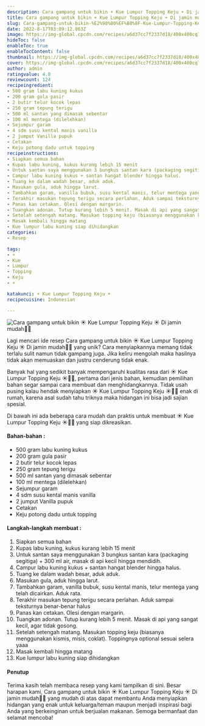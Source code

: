 ```yaml
---
description: Cara gampang untuk bikin ☀️ Kue Lumpur Topping Keju ☀️ Di jamin mudah"
title: Cara gampang untuk bikin ☀️ Kue Lumpur Topping Keju ☀️ Di jamin mudah
slug: Cara-gampang-untuk-bikin-%E2%98%80%EF%B8%8F-Kue-Lumpur-Topping-Keju-%E2%98%80%EF%B8%8F-Di-jamin-mudah
date: 2022-8-17T03:09:12.063Z
image: https://img-global.cpcdn.com/recipes/a6d37cc7f2337d18/400x400cq70/photo.jpg
hideToc: false
enableToc: true
enableTocContent: false
thumbnail: https://img-global.cpcdn.com/recipes/a6d37cc7f2337d18/400x400cq70/photo.jpg
cover: https://img-global.cpcdn.com/recipes/a6d37cc7f2337d18/400x400cq70/photo.jpg
author: admin
ratingvalue: 4.8
reviewcount: 124
recipeingredient:
- 500 gram labu kuning kukus
- 200 gram gula pasir
- 2 butir telur kocok lepas
- 250 gram tepung terigu
- 500 ml santan yang dimasak sebentar
- 100 ml mentega (dilelehkan)
- Sejumpur garam
- 4 sdm susu kental manis vanilla
- 2 jumput Vanilla pupuk
- Cetakan
- Keju potong dadu untuk topping
recipeinstructions:
- Siapkan semua bahan
- Kupas labu kuning, kukus kurang lebih 15 menit
- Untuk santan saya menggunakan 3 bungkus santan kara (packaging segitiga) + 300 ml air, masak di api kecil hingga mendidih.
- Campur labu kuning kukus + santan hangat blender hingga halus.
- Tuang ke dalam wadah besar, aduk aduk.
- Masukan gula, aduk hingga larut.
- Tambahkan garam, vanilla bubuk, susu kental manis, telur mentega yang telah dicairkan. Aduk rata.
- Terakhir masukan tepung terigu secara perlahan. Aduk sampai teksturnya benar-benar halus
- Panas kan cetakan. Olesi dengan margarin.
- Tuangkan adonan. Tutup kurang lebih 5 menit. Masak di api yang sangat kecil, agar tidak gosong.
- Setelah setengah matang. Masukan topping keju (biasanya menggunakan kismis, misis, coklat). Toppingnya optional sesuai selera yaaa
- Masak kembali hingga matang
- Kue lumpur labu kuning siap dihidangkan
categories:
- Resep

tags:
- ☀️
- Kue
- Lumpur
- Topping
- Keju
- ☀️

katakunci: ☀️ Kue Lumpur Topping Keju ☀️
recipecuisine: Indonesian

---
```


![Cara gampang untuk bikin ☀️ Kue Lumpur Topping Keju ☀️ Di jamin mudah👩‍🍳](https://img-global.cpcdn.com/recipes/a6d37cc7f2337d18/400x400cq70/photo.jpg)

Lagi mencari ide resep Cara gampang untuk bikin ☀️ Kue Lumpur Topping Keju ☀️ Di jamin mudah👩‍🍳 yang unik? Cara menyiapkannya memang tidak terlalu sulit namun tidak gampang juga. Jika keliru mengolah maka hasilnya tidak akan memuaskan dan justru cenderung tidak enak.

Banyak hal yang sedikit banyak mempengaruhi kualitas rasa dari ☀️ Kue Lumpur Topping Keju ☀️👩‍🍳, pertama dari jenis bahan, kemudian pemilihan bahan segar sampai cara membuat dan menghidangkannya. Tidak usah pusing kalau hendak menyiapkan ☀️ Kue Lumpur Topping Keju ☀️👩‍🍳 enak di rumah, karena asal sudah tahu triknya maka hidangan ini bisa jadi sajian spesial.

Di bawah ini ada beberapa cara mudah dan praktis untuk membuat ☀️ Kue Lumpur Topping Keju ☀️👩‍🍳 yang siap dikreasikan.

<!--inarticleads1-->

#### Bahan-bahan :

- 500 gram labu kuning kukus
- 200 gram gula pasir
- 2 butir telur kocok lepas
- 250 gram tepung terigu
- 500 ml santan yang dimasak sebentar
- 100 ml mentega (dilelehkan)
- Sejumpur garam
- 4 sdm susu kental manis vanilla
- 2 jumput Vanilla pupuk
- Cetakan
- Keju potong dadu untuk topping

<!--inarticleads2-->

#### Langkah-langkah membuat :

1. Siapkan semua bahan
1. Kupas labu kuning, kukus kurang lebih 15 menit
1. Untuk santan saya menggunakan 3 bungkus santan kara (packaging segitiga) + 300 ml air, masak di api kecil hingga mendidih.
1. Campur labu kuning kukus + santan hangat blender hingga halus.
1. Tuang ke dalam wadah besar, aduk aduk.
1. Masukan gula, aduk hingga larut.
1. Tambahkan garam, vanilla bubuk, susu kental manis, telur mentega yang telah dicairkan. Aduk rata.
1. Terakhir masukan tepung terigu secara perlahan. Aduk sampai teksturnya benar-benar halus
1. Panas kan cetakan. Olesi dengan margarin.
1. Tuangkan adonan. Tutup kurang lebih 5 menit. Masak di api yang sangat kecil, agar tidak gosong.
1. Setelah setengah matang. Masukan topping keju (biasanya menggunakan kismis, misis, coklat). Toppingnya optional sesuai selera yaaa
1. Masak kembali hingga matang
1. Kue lumpur labu kuning siap dihidangkan

#### Penutup

Terima kasih telah membaca resep yang kami tampilkan di sini. Besar harapan kami, Cara gampang untuk bikin ☀️ Kue Lumpur Topping Keju ☀️ Di jamin mudah👩‍🍳 yang mudah di atas dapat membantu Anda menyiapkan hidangan yang enak untuk keluarga/teman maupun menjadi inspirasi bagi Anda yang berkeinginan untuk berjualan makanan. Semoga bermanfaat dan selamat mencoba!